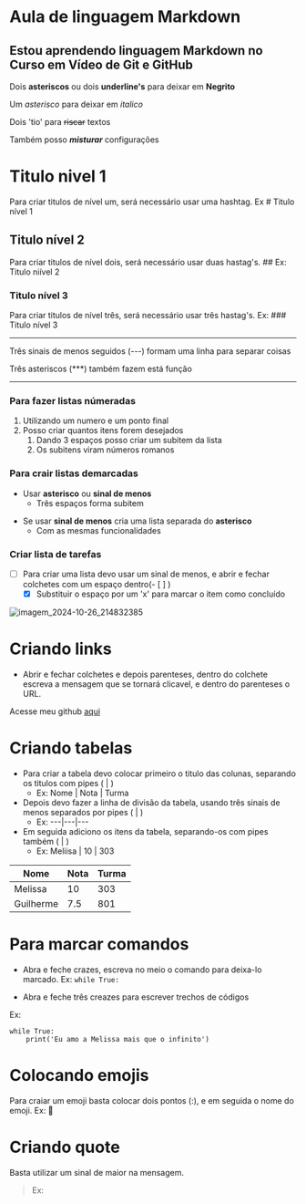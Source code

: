 # Aula de linguagem Markdown

## Estou aprendendo linguagem **Markdown** no Curso em Vídeo de **Git** e **GitHub**

Dois **asteriscos** ou dois __underline's__ para deixar em **Negrito**

Um *asterisco* para deixar em *italico*

Dois 'tio' para ~~riscar~~ textos

Também posso __*misturar*__ configurações

# Titulo nivel 1

Para criar titulos de nível um, será necessário usar uma hashtag. Ex # Titulo nível 1

## Titulo nível 2

Para criar titulos de nível dois, será necessário usar duas hastag's. ## Ex: Titulo niível 2

### Titulo nível 3

Para criar titulos de nível três, será necessário usar três hastag's. Ex: ### Titulo nível 3

---

Três sinais de menos seguidos (---) formam uma linha para separar coisas

Três asteriscos (***) também fazem está função

***

### Para fazer listas númeradas
 1. Utilizando um numero e um ponto final
 2. Posso criar quantos itens forem desejados
    1. Dando 3 espaços posso criar um subitem da lista
    2. Os subitens viram números romanos

### Para crair listas demarcadas
* Usar **asterisco** ou **sinal de menos**
   * Três espaços forma subitem
- Se usar **sinal de menos** cria uma lista separada do **asterisco**
   - Com as mesmas funcionalidades

### Criar lista de tarefas
- [ ] Para criar uma lista devo usar um sinal de menos, e abrir e fechar colchetes com um espaço dentro(- [ ] )
   - [x] Substituir o espaço por um 'x' para  marcar o item como concluído

![imagem_2024-10-26_214832385](https://github.com/user-attachments/assets/31a36d29-f63a-484d-bb09-e0db586633a7)

# Criando links

- Abrir e fechar colchetes e depois parenteses, dentro do colchete escreva a mensagem que se tornará clicavel, e dentro do parenteses o URL.

Acesse meu github [aqui](https://DevGuilhermePort)

# Criando tabelas

- Para criar a tabela devo colocar primeiro o titulo das colunas, separando os titulos com pipes ( | )
   - Ex: Nome | Nota | Turma
- Depois devo fazer a linha de divisão da tabela, usando três sinais de menos separados por pipes ( | )
   - Ex: ---|---|---
- Em seguida adiciono os itens da tabela, separando-os com pipes também ( | )
   - Ex: Meliisa | 10 | 303
 
Nome | Nota | Turma
---|---|---
Melissa | 10 | 303
Guilherme | 7.5 | 801

# Para marcar comandos

- Abra e feche crazes, escreva no meio o comando para deixa-lo marcado. Ex: `while True: `

- Abra e feche três creazes para escrever trechos de códigos

Ex: 
```
while True:
    print('Eu amo a Melissa mais que o infinito')
```
# Colocando emojis
Para craiar um emoji basta colocar dois pontos (:), e em seguida o nome do emoji. Ex: 🌙

# Criando quote

Basta utilizar um sinal de maior na mensagem.

> Ex:
